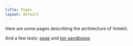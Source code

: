 ```yaml
---
title: Pages
layout: default
---
```


Here are some pages describing the architecture of Votekit.

And a few tests: [page](page.html) and [ten sandboxes](ten.html)